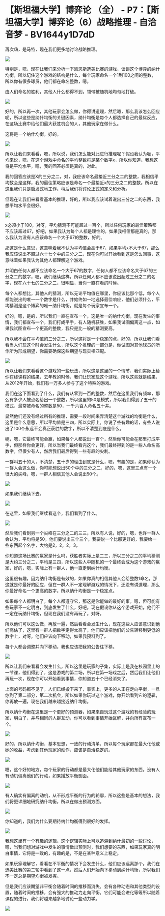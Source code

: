 # 【斯坦福大学】博弈论 （全） - P7：【斯坦福大学】博弈论（6）战略推理 - 自洽音梦 - BV1644y1D7dD

再次嗨，是马特，现在我们更多地讨论战略推理。

![](img/b95f7d656ede3ae48f18315b99af25c3_1.png)

特别是，嗯，现在让我们来分析一下凯恩斯选美比赛的游戏，谈谈这个博弈的纳什均衡，所以记住这个游戏的结构是什么，每个玩家命名一个1到100之间的整数，所以你有很多球员，他们都在命名整数，嗯。

由人们命名的胜利，其他人什么都得不到，领带被随机地均匀地打破。

![](img/b95f7d656ede3ae48f18315b99af25c3_3.png)

好的，所以再一次，其他玩家会怎么做，你得讲道理，然后嗯，那么我该怎么回应呢，所以这些是纳什均衡的关键因素，纳什均衡是每个人都选择自己的最优反应，在这场比赛中给他们最大获胜机会的人，其他玩家在做什么。

这将是一个纳什均衡，好的。

![](img/b95f7d656ede3ae48f18315b99af25c3_5.png)

所以让我们来看看，嗯，所以说，我们怎么能对此进行推理呢？假设我认为呃，平均来说，嗯，在这个游戏中命名的平均整数将是某个数字x，所以你知道，我想这将是平均水平，嗯，我的回答必须是真的，对此。

我的回答应该是X的三分之二，对，我应该命名最接近三分之二的整数，我相信平均数会是这样，我的最佳策略应该是命名一个最接近x的三分之二的整数，所以在这里我们只是启发式地工作，稍后我们将讨论正式的定义和分析。

但现在让我们来看看基本的推理，好的，所以我应该试着说出三分之二的东西，我想平均水平会很好。

![](img/b95f7d656ede3ae48f18315b99af25c3_7.png)

x必须小于100，对呀，平均猜测不可能超过一百个，所以任何玩家的最佳策略都不应该超过67，好吧，如果我认为每个人都是理性的，如果我相信那是真的，那么我认为没有人应该命名一个大于67的整数，好的。

那这是什么意思，这意味着我不认为平均值会高于67，如果平均x不大于67，那么我应该说出不超过六十七个中的三分之二，现在你可以开始看到这是怎么回事，这意味着如果我认为其他人都理解这个游戏。

并明白任何人都不应该命名一个大于67的数字，任何人都不应该命名大于67的三分之二的数字，嗯，我们继续这样，所以任何人都不应该说出超过三分之二的名字，现在六十七的三分之二，很明显，当你一直在看的时候。

每个人都想比，其他人的猜测，所以无论平均值在哪里，你应该比那个低，每个人都能说出的唯一一个数字是什么，并始终如一地选择最佳响应，他们必须什么，平均猜测是这个博弈的唯一纳什均衡，就是每个玩家宣布一个。

好的，嗯，是的，所以我们一直在宣布一个，这是唯一的纳什均衡，现在发生的事情，我们都宣布一个，我们打成平手，有人随机获胜，如果我试图偏离这一点，如果我试图宣布一个更高的整数，我只是比一般的猜测要高。

所以我不会在平均值的三分之二，所以这将是一个稳定的点，好的，所以让我们看看当人们玩这个时会发生什么，所以这个推理的一部分是，你试图对其他球员的所作所为形成期望，你需要确保这些期望与现实相匹配。



![](img/b95f7d656ede3ae48f18315b99af25c3_9.png)

所以让我们来看看这个游戏的一些玩法，所以这是这里的一个情节，我们实际上给你在线课程的结果，去年教的时候，我们让玩家玩这个游戏，所以这些就是结果，从2012年开始，我们有一万多人参与了这个特殊的游戏。

我们在这下面看到了什么，我们有从零到一百的整数，然后在这里我们有频率，那么有多少人被点名给出一个整数，所以这里的50是模式，所以我们得到了五十的模式，最常被命名的整数是50，一千六百人命名五十井。

显然他们还没有经过所有的推理，需要一段时间来弄清楚这个游戏的均衡是什么，这里是什么意思，所以平均值是三四，所以实际上，你说了些有趣的话，有些人说出了100个永远不会真正获胜的数字，所以不清楚到底是什么。

呃，嗯，它最终可能会赢，如果每个人都说出一百个，然后你可能会在那里打成平手，但那样你会更好，所以当我们最终看完这个，我们最终得到的是一些人命名高数字，但很少有人，然后我们最后得到一些有趣的尖刺。

一群叫五十的人，不清楚，五十岁的理由到底是什么，嗯，有趣的是，如果你认为一群人会这么做，你可能想说出50个中的三分之二，好的，嗯，这里三点有一个很大的尖峰，嗯，一群人相信其他人会说出50个。



![](img/b95f7d656ede3ae48f18315b99af25c3_11.png)

如果我们继续下去。

![](img/b95f7d656ede3ae48f18315b99af25c3_13.png)

在这里，如果我们继续看这个，我们看到了什么。

![](img/b95f7d656ede3ae48f18315b99af25c3_15.png)

然后我们看到另一个尖峰在三分之二的三三，所以有人说，好的，嗯，也许一群人会认为，平均将是50，他们要说出三个三个，我要说一个比那更好的，我要给一些东西起个名字，大约是2，2，2，3。

你知道这场比赛的赢家是什么吗，获胜者实际上是二三，所以三分之二的平均猜测是大约三分之二，平均是三四，所以这些人中随机的一个最终会成为这个游戏的赢家，好的，嗯，实际上有一群人，他一直走到纳什均衡。

这里很有趣，因为纳什均衡是有效的，如果你真的相信其他人会给整数1命名，那这就是你最好的回应，但在一群人不一定理解游戏的情况下，还没有讲道理，那么你最好命名一个更高的数字，所以纳什均衡是一个稳定点。

如果每个人都明白了，每个人都遵守它，那这是你能做的最好的事，嗯，但可能有些玩家不一定明白，到底发生了什么，好吧，现在假设你从这个游戏开始，他们不一定在玩纳什均衡，但现在我们没有再玩了，对呀。

所以他们可以这么做，再放一遍，然后看看会发生什么，现在这些人应该意识到他们高估了，这里有一群人把数字定得太高了，他们应该把他们的公告转移到更低的数字上，对呀，他们应该向下移动，如果我预料到了。

每个人都会调整并向下移动，我也应该把我的公告往下移。

![](img/b95f7d656ede3ae48f18315b99af25c3_17.png)

所以让我们来看看会发生什么，所以这里是玩家的子集，实际上是我在校园里上的一节课，他们得到了，这是游戏的第二场，所以在第一场戏之后，然后我们让他们再玩一次，现在你可以开始看到事情，你知道五十个已经消失了。

上面的号码都不见了，人们已经搬下来了，事实上，更多的人正在走向平衡，一旦你到了第二部分，第二次机会，所以如果你玩过这个游戏，你开始看到它的逻辑，你再放一遍，现在我们越来越接近纳什均衡。

所以纳什均衡在这里是一个更好的预测器，如果来自玩过这个游戏的有经验的玩家，明白了，并与相同的人群互动，你可以看到事情开始瓦解，并向所有宣布一个。



![](img/b95f7d656ede3ae48f18315b99af25c3_19.png)

好的，所以纳什均衡，基本思想，一致的行动清单，所以每个玩家都在最大化他或她的收益，考虑到其他玩家的动作，应该是自洽稳定的。



![](img/b95f7d656ede3ae48f18315b99af25c3_21.png)

嗯，这个好的地方，每个玩家的行动都是最大化他们能给其他玩家的东西，没有人有动机偏离他们的行动，如果播放平衡剖面。



![](img/b95f7d656ede3ae48f18315b99af25c3_23.png)

有人确实有偏离的动机，从不形成平衡的行为的轮廓，所以这些是基本的想法，我们将更详细地研究纳什均衡，所以在做出预测方面。



![](img/b95f7d656ede3ae48f18315b99af25c3_25.png)

你知道的，我们为什么要期待纳什均衡得到很好的发挥。

![](img/b95f7d656ede3ae48f18315b99af25c3_27.png)

我想这里有一个有趣的逻辑，这个逻辑实际上可以追溯到纳什最初的一些讨论，嗯，当我们想对游戏中发生的事情做出预测时，我们想要的东西，如果玩家真的明白事情，它将是一致的，有趣的是，不是在某种意义上稳定。

如果玩家理解它，看看在不平衡的情况下会发生什么，他们应该远离那个，我们在选美比赛的第二轮中看到了这一点，然后人们开始向下移动到纳什均衡，所以我们不一定总是期望均衡被发挥。

但是我们应该期望非平衡会随着时间的推移而消失，会有各种动态和其他类型的设置，随着时间的推移，会有强大的推动力走向平衡，它们可能会进化等等所以随着课程的进行，我们将越来越多地讨论一些动力学。



![](img/b95f7d656ede3ae48f18315b99af25c3_29.png)